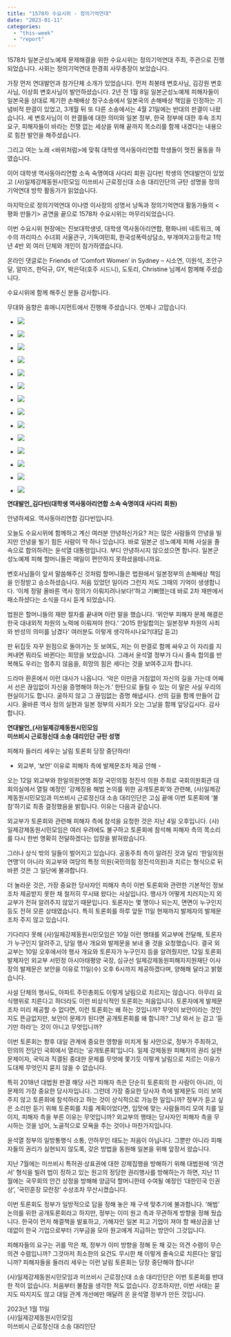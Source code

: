 ```yaml
---
title: "1578차 수요시위 - 정의기억연대"
date: "2023-01-11"
categories: 
  - "this-week"
  - "report"
---
```


1578차 일본군성노예제 문제해결을 위한 수요시위는 정의기억연대 주최, 주관으로 진행되었습니다. 사회는 정의기억연대 한경희 사무총장이 보았습니다.

가장 먼저 연대발언과 참가단체 소개가 있었습니다. 먼저 최봉태 변호사님, 김강원 변호사님, 이상희 변호사님이 발언하셨습니다. 2년 전 1월 8일 일본군성노예제 피해자들이 일본국을 상대로 제기한 손해배상 청구소송에서 일본국의 손해배상 책임을 인정하는 기념비적 판결이 있었고, 3개월 뒤 또 다른 소송에서는 4월 21일에는 반대의 판결이 나왔습니다. 세 변호사님이 이 판결들에 대한 의미와 일본 정부, 한국 정부에 대한 후속 조치 요구, 피해자들이 바라는 전쟁 없는 세상을 위해 끝까지 목소리를 함께 내겠다는 내용으로 힘찬 발언을 해주셨습니다.

그리고 여는 노래 <바위처럼>에 맞춰 대학생 역사동아리연합 학생들이 멋진 율동을 하였습니다.

이어 대학생 역사동아리연합 소속 숙명여대 사다리 회원 김다빈 학생의 연대발언이 있었고 (사)일제강제동원시민모임 미쓰비시 근로정신대 소송 대리인단의 규탄 성명을 정의기억연대 방학 활동가가 읽었습니다.

마지막으로 정의기억연대 이나영 이사장의 성명서 낭독과 정의기억연대 활동가들의 <평화 만들기> 공연을 끝으로 1578차 수요시위는 마무리되었습니다.

이번 수요시위 현장에는 진보대학생넷, 대학생 역사동아리연합, 평화나비 네트워크, 예수의 까리따스 수녀회 서울관구, 기독여민회, 한국성폭력상담소, 부개여자고등학교 1학년 4반 외 여러 단체와 개인이 참가하였습니다.

온라인 댓글로는 Friends of ‘Comfort Women’ in Sydney – 시소연, 이원석, 조안구달, 알마즈, 한덕규, GY, 박은덕(호주 시드니), 도토리, Christine 님께서 함께해 주셨습니다.

수요시위에 함께 해주신 분들 감사합니다.

무대와 음향은 휴매니지먼트에서 진행해 주셨습니다. 언제나 고맙습니다.

- ![](https://womenandwar.net/kr/wp-content/uploads/2023/01/IMG_7634-1024x683.jpg)
    
- ![](https://womenandwar.net/kr/wp-content/uploads/2023/01/IMG_7642-1024x683.jpg)
    
- ![](https://womenandwar.net/kr/wp-content/uploads/2023/01/IMG_7649-1024x683.jpg)
    
- ![](https://womenandwar.net/kr/wp-content/uploads/2023/01/IMG_7654-1024x683.jpg)
    
- ![](https://womenandwar.net/kr/wp-content/uploads/2023/01/IMG_7667-1024x683.jpg)
    
- ![](https://womenandwar.net/kr/wp-content/uploads/2023/01/IMG_7672-1024x683.jpg)
    
- ![](https://womenandwar.net/kr/wp-content/uploads/2023/01/IMG_7680-1024x683.jpg)
    
- ![](https://womenandwar.net/kr/wp-content/uploads/2023/01/IMG_7697-1024x683.jpg)
    
- ![](https://womenandwar.net/kr/wp-content/uploads/2023/01/IMG_7715-1024x683.jpg)
    
- ![](https://womenandwar.net/kr/wp-content/uploads/2023/01/IMG_7736-1024x683.jpg)
    
- ![](https://womenandwar.net/kr/wp-content/uploads/2023/01/IMG_7748-1024x683.jpg)
    
- ![](https://womenandwar.net/kr/wp-content/uploads/2023/01/IMG_7769-1024x683.jpg)
    
- ![](https://womenandwar.net/kr/wp-content/uploads/2023/01/IMG_7807-1024x683.jpg)
    
- ![](https://womenandwar.net/kr/wp-content/uploads/2023/01/IMG_7821-1024x683.jpg)
    

**연대발언\_김다빈(대학생 역사동아리연합 소속 숙명여대 사다리 회원)**

안녕하세요. 역사동아리연합 김다빈입니다.

오늘도 수요시위에 함께하고 계신 여러분 안녕하신가요? 저는 많은 사람들의 안녕을 빌지만 안녕을 빌기 힘든 사람이 딱 하나 있습니다. 바로 일본군 성노예제 피해 사실을 졸속으로 합의하려는 윤석열 대통령입니다. 부디 안녕하시지 않으셨으면 합니다. 일본군 성노예제 피해 할머니들은 매일이 편안하지 못하셨을테니까요.

변호사님들이 앞서 말씀해주신 것처럼 할머니들은 법원에서 일본정부의 손해배상 책임을 인정받고 승소하셨습니다. 처음 있었던 일이라 그런지 저도 그때의 기억이 생생합니다. ‘이제 정말 올바른 역사 정의가 이뤄지려나보다!’하고 기뻐했는데 바로 2차 재판에서 패소하셨다는 소식을 다시 듣게 되었습니다.

법원은 할머니들의 재판 절차를 끝내며 이런 말을 했습니다. ‘위안부 피해자 문제 해결은 한국 대내외적 차원의 노력에 이뤄져야 한다.’ ‘2015 한일합의는 일본정부 차원의 사죄와 반성의 의미를 남겼다’ 여러분도 이렇게 생각하시나요?(대답 듣고)

판 뒤집듯 자꾸 원점으로 돌아가는 듯 보여도, 저는 이 판결로 함께 싸우고 이 자리를 지켜내면 뭐라도 바뀐다는 희망을 보았습니다. 그래서 윤석열 정부가 다시 졸속 합의를 반복해도 우리는 멈추지 않음을, 희망의 힘은 세다는 것을 보여주고자 합니다.

드라마 환혼에서 이런 대사가 나옵니다. ‘악은 이만큼 거침없이 자신의 길을 가는데 어째서 선은 끊임없이 자신을 증명해야 하는가.’ 한탄으로 들릴 수 있는 이 말은 사실 우리의 현실이기도 합니다. 굴하지 않고 그 끊임없는 증명 해냅시다. 선의 길을 함께 만들어 갑시다. 올바른 역사 정의 실현과 일본 정부의 사죄가 오는 그날을 함께 앞당깁시다. 감사합니다.

**연대발언\_(사)일제강제동원시민모임  
미쓰비시 근로정신대 소송 대리인단 규탄 성명**

피해자 들러리 세우는 날림 토론회 당장 중단하라!

- 외교부, ‘보안’ 이유로 피해자 측에 발제문조차 제공 안해 -

오는 12일 외교부와 한일의원연맹 회장 국민의힘 정진석 의원 주최로 국회의원회관 대회의실에서 열릴 예정인 ‘강제징용 해법 논의를 위한 공개토론회’와 관련해, (사)일제강제동원시민모임과 미쓰비시 근로정신대 소송 대리인단은 고심 끝에 이번 토론회에 ‘불참’하기로 최종 결정했음을 밝힙니다. 이유는 다음과 같습니다.

외교부가 토론회와 관련해 피해자 측에 참석을 요청한 것은 지난 4일 오후입니다. (사)일제강제동원시민모임은 여러 우려에도 불구하고 토론회에 참석해 피해자 측의 목소리를 다시 한번 명확히 전달하겠다는 입장을 밝혀왔습니다.

그러나 상식 밖의 일들이 벌어지고 있습니다. 공동주최 측이 알려진 것과 달리 ‘한일의원연맹’이 아니라 외교부와 여당의 특정 의원(국민의힘 정진석의원)과 치르는 형식으로 뒤바뀐 것은 그 일단에 불과합니다.

더 놀라운 것은, 가장 중요한 당사자인 피해자 측이 이번 토론회와 관련한 기본적인 정보조차 제공받지 못한 채 철저히 무시돼 왔다는 사실입니다. 행사가 어떻게 치러지는지 외교부가 전혀 알려주지 않았기 때문입니다. 토론자는 몇 명이나 되는지, 면면이 누구인지 등도 전혀 모른 상태였습니다. 특히 토론회를 하루 앞둔 11일 현재까지 발제자의 발제문조차 주지 않고 있습니다.

기다리다 못해 (사)일제강제동원시민모임은 10일 이런 행태를 외교부에 전달해, 토론자가 누구인지 알려주고, 당일 행사 개요와 발제문을 보내 줄 것을 요청했습니다. 결국 외교부는 10일 오후에서야 행사 개요와 토론자가 누구인지 등을 알려줬지만, 12일 토론회 발제자인 외교부 서민정 아시아태평양 국장, 심규선 일제강제동원피해자지원재단 이사장의 발제문은 보안을 이유로 11일(수) 오후 6시까지 제공하겠다며, 양해해 달라고 밝혔습니다.

사설 단체의 행사도, 아파트 주민총회도 이렇게 날림으로 치르지는 않습니다. 아무리 요식행위로 치른다고 하더라도 이런 비상식적인 토론회는 처음입니다. 토론자에게 발제문조차 미리 제공할 수 없다면, 이런 토론회는 왜 하는 것입니까? 무엇이 보안이라는 것인지도 뜬금없지만, 보안이 문제가 된다면 공개토론회를 왜 합니까? 그냥 와서 눈 감고 ‘듣기만 하라’는 것이 아니고 무엇입니까?

이번 토론회는 향후 대일 관계에 중요한 영향을 미치게 될 사안으로, 정부가 주최하고, 민의의 전당인 국회에서 열리는 ‘공개토론회’입니다. 일제 강제동원 피해자의 권리 실현문제이자, 국익과 직결된 중대한 문제를 무엇에 쫓기듯 이렇게 날림으로 치르는 이유가 도대체 무엇인지 묻지 않을 수 없습니다.

특히 2018년 대법원 판결 해당 사건 피해자 측은 단순히 토론회의 한 사람이 아니라, 이 문제의 가장 중요한 당사자입니다. 그런데 가장 중요한 당사자 측에 발제문도 미리 보여주지 않고 토론회에 참석하라고 하는 것이 상식적으로 가능한 일입니까? 정부가 듣고 싶은 소리만 듣기 위해 토론회를 치를 계획이었다면, 입맛에 맞는 사람들끼리 모여 치를 일이지, 피해자 측을 부른 이유는 무엇입니까? 외교부의 행태는 당사자인 피해자 측을 무시하는 것을 넘어, 노골적으로 모욕을 주는 것이나 마찬가지입니다.

윤석열 정부의 일방통행식 소통, 안하무인 태도는 처음이 아닙니다. 그뿐만 아니라 피해자들의 권리가 실현되지 않도록, 갖은 방법을 동원해 일본을 위해 앞장서 왔습니다.

지난 7월에는 미쓰비시 특허권‧상표권에 대한 강제집행을 방해하기 위해 대법원에 ‘의견서’ 형식을 빌려 법이 정하고 있는 원고의 정당한 권리행사를 방해하는가 하면, 지난 11월에는 국무회의 안건 상정을 방해해 양금덕 할머니한테 수여될 예정인 ‘대한민국 인권상’, ‘국민훈장 모란장’ 수상조차 무산시켰습니다.

이번 토론회도 정부가 일방적으로 답을 정해 놓은 채 구색 맞추기에 불과합니다. ‘해법’ 논의를 위한 공개토론회라고 하지만, 정부는 이미 원고 측과 무관하게 방향을 정해 뒀습니다. 한국이 먼저 해결책을 발표하고, 가해자인 일본 피고 기업이 져야 할 배상금을 난데없이 한국 기업으로부터 기부금을 모아 원고에게 지급하는 방안이 그것입니다.

피해자들의 요구는 귀를 막은 채, 정부가 이미 방향을 정해 둔 채 갖는 의견 수렴이 무슨 의견 수렴입니까? 그것마저 최소한의 요건도 무시한 채 이렇게 졸속으로 치른다는 말입니까? 피해자들을 들러리 세우는 이런 날림 토론회는 당장 중단해야 합니다!

(사)일제강제동원시민모임과 미쓰비시 근로정신대 소송 대리인단은 이번 토론회를 반대한 적이 없습니다. 처음부터 불참을 생각한 적도 없습니다. 강조하지만, 이번 사태는 묻지도 따지지도 않고 대일 관계 개선에만 매달려 온 윤석열 정부가 만든 것입니다.

2023년 1월 11일  
(사)일제강제동원시민모임  
미쓰비시 근로정신대 소송 대리인단
